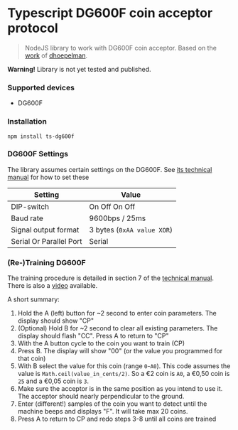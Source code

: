 # Typescript DG600F coin acceptor protocol

> NodeJS library to work with DG600F coin acceptor. Based on the [work](https://github.com/dhoepelman/in4389) of [dhoepelman](https://github.com/dhoepelman).

**Warning!** Library is not yet tested and published.

### Supported devices

- DG600F

### Installation

`npm install ts-dg600f`

### DG600F Settings

The library assumes certain settings on the DG600F. See [its technical manual](./docs/DG600F.pdf) for how to set these

| Setting                 | Value                      |
| ----------------------- | -------------------------- |
| DIP-switch              | On Off On Off              |
| Baud rate               | 9600bps / 25ms             |
| Signal output format    | 3 bytes (`0xAA value XOR`) |
| Serial Or Parallel Port | Serial                     |

### (Re-)Training DG600F

The training procedure is detailed in section 7 of the [technical manual](./docs/DG600F.pdf). There is also a [video](http://youtu.be/Dyun1xjKqc4) available.

A short summary:

1.  Hold the A (left) button for ~2 second to enter coin parameters. The display should show "CP"
2.  (Optional) Hold B for ~2 second to clear all existing parameters. The display should flash "CC". Press A to return to "CP"
3.  With the A button cycle to the coin you want to train (CP)
4.  Press B. The display will show "00" (or the value you programmed for that coin)
5.  With B select the value for this coin (range `0`-`A0`). This code assumes the value is `Math.ceil(value_in_cents/2)`. So a €2 coin is `A0`, a €0,50 coin is `25` and a €0,05 coin is `3`.
6.  Make sure the acceptor is in the same position as you intend to use it. The acceptor should nearly perpendicular to the ground.
7.  Enter (different!) samples of the coin you want to detect until the machine beeps and displays "F". It will take max 20 coins.
8.  Press A to return to CP and redo steps 3-8 until all coins are trained
